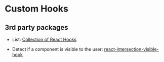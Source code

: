 # Custom Hooks

## 3rd party packages

* List: [Collection of React Hooks](https://nikgraf.github.io/react-hooks/)

* Detect if a component is visible to the user: [react-intersection-visible-hook](https://www.npmjs.com/package/react-intersection-visible-hook)